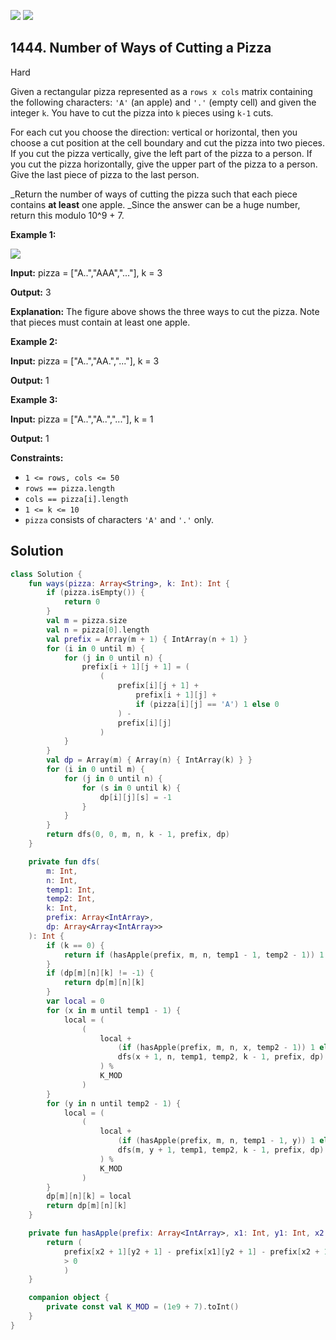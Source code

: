 [![](https://img.shields.io/github/stars/javadev/LeetCode-in-Kotlin?label=Stars&style=flat-square)](https://github.com/javadev/LeetCode-in-Kotlin)
[![](https://img.shields.io/github/forks/javadev/LeetCode-in-Kotlin?label=Fork%20me%20on%20GitHub%20&style=flat-square)](https://github.com/javadev/LeetCode-in-Kotlin/fork)

## 1444\. Number of Ways of Cutting a Pizza

Hard

Given a rectangular pizza represented as a `rows x cols` matrix containing the following characters: `'A'` (an apple) and `'.'` (empty cell) and given the integer `k`. You have to cut the pizza into `k` pieces using `k-1` cuts.

For each cut you choose the direction: vertical or horizontal, then you choose a cut position at the cell boundary and cut the pizza into two pieces. If you cut the pizza vertically, give the left part of the pizza to a person. If you cut the pizza horizontally, give the upper part of the pizza to a person. Give the last piece of pizza to the last person.

_Return the number of ways of cutting the pizza such that each piece contains **at least** one apple. _Since the answer can be a huge number, return this modulo 10^9 + 7.

**Example 1:**

**![](https://assets.leetcode.com/uploads/2020/04/23/ways_to_cut_apple_1.png)**

**Input:** pizza = ["A..","AAA","..."], k = 3

**Output:** 3

**Explanation:** The figure above shows the three ways to cut the pizza. Note that pieces must contain at least one apple.

**Example 2:**

**Input:** pizza = ["A..","AA.","..."], k = 3

**Output:** 1

**Example 3:**

**Input:** pizza = ["A..","A..","..."], k = 1

**Output:** 1

**Constraints:**

*   `1 <= rows, cols <= 50`
*   `rows == pizza.length`
*   `cols == pizza[i].length`
*   `1 <= k <= 10`
*   `pizza` consists of characters `'A'` and `'.'` only.

## Solution

```kotlin
class Solution {
    fun ways(pizza: Array<String>, k: Int): Int {
        if (pizza.isEmpty()) {
            return 0
        }
        val m = pizza.size
        val n = pizza[0].length
        val prefix = Array(m + 1) { IntArray(n + 1) }
        for (i in 0 until m) {
            for (j in 0 until n) {
                prefix[i + 1][j + 1] = (
                    (
                        prefix[i][j + 1] +
                            prefix[i + 1][j] +
                            if (pizza[i][j] == 'A') 1 else 0
                        ) -
                        prefix[i][j]
                    )
            }
        }
        val dp = Array(m) { Array(n) { IntArray(k) } }
        for (i in 0 until m) {
            for (j in 0 until n) {
                for (s in 0 until k) {
                    dp[i][j][s] = -1
                }
            }
        }
        return dfs(0, 0, m, n, k - 1, prefix, dp)
    }

    private fun dfs(
        m: Int,
        n: Int,
        temp1: Int,
        temp2: Int,
        k: Int,
        prefix: Array<IntArray>,
        dp: Array<Array<IntArray>>
    ): Int {
        if (k == 0) {
            return if (hasApple(prefix, m, n, temp1 - 1, temp2 - 1)) 1 else 0
        }
        if (dp[m][n][k] != -1) {
            return dp[m][n][k]
        }
        var local = 0
        for (x in m until temp1 - 1) {
            local = (
                (
                    local +
                        (if (hasApple(prefix, m, n, x, temp2 - 1)) 1 else 0) *
                        dfs(x + 1, n, temp1, temp2, k - 1, prefix, dp)
                    ) %
                    K_MOD
                )
        }
        for (y in n until temp2 - 1) {
            local = (
                (
                    local +
                        (if (hasApple(prefix, m, n, temp1 - 1, y)) 1 else 0) *
                        dfs(m, y + 1, temp1, temp2, k - 1, prefix, dp)
                    ) %
                    K_MOD
                )
        }
        dp[m][n][k] = local
        return dp[m][n][k]
    }

    private fun hasApple(prefix: Array<IntArray>, x1: Int, y1: Int, x2: Int, y2: Int): Boolean {
        return (
            prefix[x2 + 1][y2 + 1] - prefix[x1][y2 + 1] - prefix[x2 + 1][y1] + prefix[x1][y1]
            > 0
            )
    }

    companion object {
        private const val K_MOD = (1e9 + 7).toInt()
    }
}
```